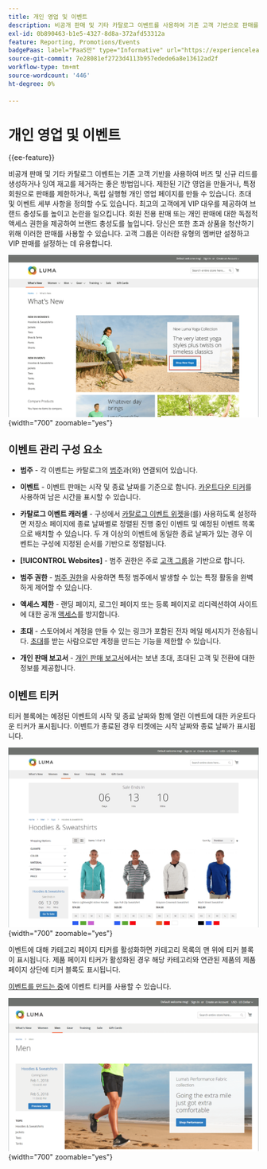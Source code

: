 ```yaml
---
title: 개인 영업 및 이벤트
description: 비공개 판매 및 기타 카탈로그 이벤트를 사용하여 기존 고객 기반으로 판매를 증가시키고 버즈 및 새 리드를 생성하는 방법에 대해 알아봅니다.
exl-id: 0b890463-b1e5-4327-8d8a-372afd53312a
feature: Reporting, Promotions/Events
badgePaas: label="PaaS만" type="Informative" url="https://experienceleague.adobe.com/en/docs/commerce/user-guides/product-solutions" tooltip="Adobe Commerce 온 클라우드 프로젝트(Adobe 관리 PaaS 인프라) 및 온프레미스 프로젝트에만 적용됩니다."
source-git-commit: 7e28081ef2723d4113b957edede6a8e13612ad2f
workflow-type: tm+mt
source-wordcount: '446'
ht-degree: 0%

---
```


# 개인 영업 및 이벤트

{{ee-feature}}

비공개 판매 및 기타 카탈로그 이벤트는 기존 고객 기반을 사용하여 버즈 및 신규 리드를 생성하거나 잉여 재고를 제거하는 좋은 방법입니다. 제한된 기간 영업을 만들거나, 특정 회원으로 판매를 제한하거나, 독립 실행형 개인 영업 페이지를 만들 수 있습니다. 초대 및 이벤트 세부 사항을 정의할 수도 있습니다. 최고의 고객에게 VIP 대우를 제공하여 브랜드 충성도를 높이고 논란을 일으킵니다. 회원 전용 판매 또는 개인 판매에 대한 독점적 액세스 권한을 제공하여 브랜드 충성도를 높입니다. 당신은 또한 초과 상품을 청산하기 위해 이러한 판매를 사용할 수 있습니다. 고객 그룹은 이러한 유형의 멤버만 설정하고 VIP 판매를 설정하는 데 유용합니다.

![홈 페이지의 예제 상점 - 이벤트](./assets/storefront-event-home-page.png){width="700" zoomable="yes"}

## 이벤트 관리 구성 요소

- **범주** - 각 이벤트는 카탈로그의 [범주](../catalog/category-create.md)과(와) 연결되어 있습니다.

- **이벤트** - 이벤트 판매는 시작 및 종료 날짜를 기준으로 합니다. [카운트다운 티커](#event-ticker)를 사용하여 남은 시간을 표시할 수 있습니다.

- **카탈로그 이벤트 캐러셀** - 구성에서 [카탈로그 이벤트 위젯](../content-design/widget-event-carousel.md)을(를) 사용하도록 설정하면 저장소 페이지에 종료 날짜별로 정렬된 진행 중인 이벤트 및 예정된 이벤트 목록으로 배치할 수 있습니다. 두 개 이상의 이벤트에 동일한 종료 날짜가 있는 경우 이벤트는 구성에 지정된 순서를 기반으로 정렬됩니다.

- **[!UICONTROL Websites]** - 범주 권한은 주로 [고객 그룹](../customers/customer-groups.md)을 기반으로 합니다.

- **범주 권한** - [범주 권한](../catalog/category-permissions.md)을 사용하면 특정 범주에서 발생할 수 있는 특정 활동을 완벽하게 제어할 수 있습니다.

- **액세스 제한** - 랜딩 페이지, 로그인 페이지 또는 등록 페이지로 리디렉션하여 사이트에 대한 공개 [액세스](event-configure.md#restrict-access)를 방지합니다.

- **초대** - 스토어에서 계정을 만들 수 있는 링크가 포함된 전자 메일 메시지가 전송됩니다. [초대](invitations.md)를 받는 사람으로만 계정을 만드는 기능을 제한할 수 있습니다.

- **개인 판매 보고서** - [개인 판매 보고서](../getting-started/private-sales-reports.md)에서는 보낸 초대, 초대된 고객 및 전환에 대한 정보를 제공합니다.

## 이벤트 티커

티커 블록에는 예정된 이벤트의 시작 및 종료 날짜와 함께 열린 이벤트에 대한 카운트다운 티커가 표시됩니다. 이벤트가 종료된 경우 티켓에는 시작 날짜와 종료 날짜가 표시됩니다.

![Example storefront - 이벤트 캐러셀](./assets/storefront-event-ticker-carousel.png){width="700" zoomable="yes"}

이벤트에 대해 카테고리 페이지 티커를 활성화하면 카테고리 목록의 맨 위에 티커 블록이 표시됩니다. 제품 페이지 티커가 활성화된 경우 해당 카테고리와 연관된 제품의 제품 페이지 상단에 티커 블록도 표시됩니다.

[이벤트를 만드는 중](event-create.md)에 이벤트 티커를 사용할 수 있습니다.

![상점 첫 화면 - 이벤트 사이드바](./assets/storefront-event-sidebar.png){width="700" zoomable="yes"}
